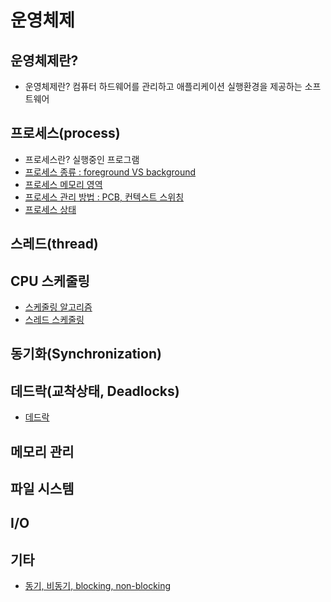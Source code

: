 # 운영체제

## 운영체제란?
* 운영체제란? 컴퓨터 하드웨어를 관리하고 애플리케이션 실행환경을 제공하는 소프트웨어
<!-- * [운영체제 역할 및 목적]()
* [운영체제 구조]() -->


## 프로세스(process)

* 프로세스란? 실행중인 프로그램
* [프로세스 종류 : foreground VS background](process/process-0-kind.md)
* [프로세스 메모리 영역](process/process-1-memory.md)
* [프로세스 관리 방법 : PCB, 컨텍스트 스위칭](process/process-2-manage.md)
* [프로세스 상태](process/process-3-state.md.md)

## 스레드(thread)

## CPU 스케줄링
* [스케줄링 알고리즘](cpu_scheduling/alogrithm.md)
* [스레드 스케줄링](cpu_scheduling/thread_scheduling.md)

## 동기화(Synchronization)

## 데드락(교착상태, Deadlocks)
* [데드락](deadlock/deadlock.md)

## 메모리 관리

## 파일 시스템



## I/O

## 기타

* [동기, 비동기, blocking, non-blocking](./)
